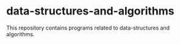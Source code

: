 # data-structures-and-algorithms

This repository contains programs related to data-structures and algorithms.
